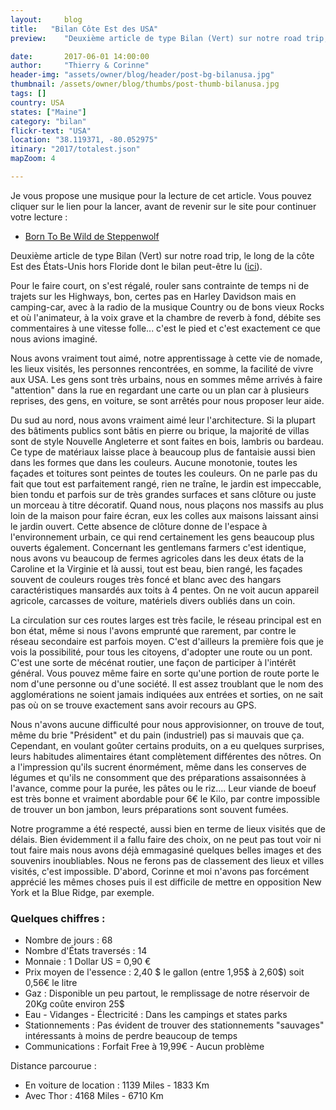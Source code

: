```yaml
---
layout:     blog
title:   "Bilan Côte Est des USA"
preview:    "Deuxième article de type Bilan (Vert) sur notre road trip, le long de la côte Est des États-Unis. Pour le faire court, on s'est régalé, rouler sans..."

date:       2017-06-01 14:00:00
author:     "Thierry & Corinne"
header-img: "assets/owner/blog/header/post-bg-bilanusa.jpg"
thumbnail: /assets/owner/blog/thumbs/post-thumb-bilanusa.jpg
tags: []
country: USA
states: ["Maine"]
category: "bilan"
flickr-text: "USA"
location: "38.119371, -80.052975"
itinary: "2017/totalest.json"
mapZoom: 4

---
```



Je vous propose une musique pour la lecture de cet article. Vous pouvez cliquer sur le lien pour la lancer, avant de revenir sur le site pour continuer votre lecture :  

<ul>
    <li><a href="https://youtu.be/fpZDiOSf_wY" target="_blank">Born To Be Wild de Steppenwolf</a></li>
</ul>


Deuxième article de type Bilan (Vert) sur notre road trip, le long de la côte Est des États-Unis hors Floride dont le bilan peut-être lu (<a href="{{site.baseurl}}{% post_url 2017/2017-04-25-usa-floride-bilan %}">ici</a>).  

Pour le faire court, on s'est régalé, rouler sans contrainte de temps ni de trajets sur les Highways, bon, certes pas en Harley Davidson mais en camping-car, avec à la radio de la musique Country ou de bons vieux Rocks et où l'animateur, à la voix grave et la chambre de reverb à fond, débite ses commentaires à une vitesse folle... c'est le pied et c'est exactement ce que nous avions imaginé.  

Nous avons vraiment tout aimé, notre apprentissage à cette vie de nomade, les lieux visités, les personnes rencontrées, en somme, la facilité de vivre aux USA. Les gens sont très urbains, nous en sommes même arrivés à faire "attention" dans la rue en regardant une carte ou un plan car à plusieurs reprises, des gens, en voiture, se sont arrêtés pour nous proposer leur aide.  

Du sud au nord, nous avons vraiment aimé leur l'architecture. Si la plupart des bâtiments publics sont bâtis en pierre ou brique, la majorité de villas sont de style Nouvelle Angleterre et sont faites en bois, lambris ou bardeau. Ce type de matériaux laisse place à beaucoup plus de fantaisie aussi bien dans les formes que dans les couleurs. Aucune monotonie, toutes les façades et toitures sont peintes de toutes les couleurs. On ne parle pas du fait que tout est parfaitement rangé, rien ne traîne, le jardin est impeccable, bien tondu et parfois sur de très grandes surfaces et sans clôture ou juste un morceau à titre décoratif. Quand nous, nous plaçons nos massifs au plus loin de la maison pour faire écran, eux les colles aux maisons laissant ainsi le jardin ouvert. Cette absence de clôture donne de l'espace à l'environnement urbain, ce qui rend certainement les gens beaucoup plus ouverts également. Concernant les gentlemans farmers c'est identique, nous avons vu beaucoup de fermes agricoles dans les deux états de la Caroline et la Virginie et là aussi, tout est beau, bien rangé, les façades souvent de couleurs rouges très foncé et blanc avec des hangars caractéristiques mansardés aux toits à 4 pentes. On ne voit aucun appareil agricole, carcasses de voiture, matériels divers oubliés dans un coin.  

La circulation sur ces routes larges est très facile, le réseau principal est en bon état, même si nous l'avons emprunté que rarement, par contre le réseau secondaire est parfois moyen. C'est d'ailleurs la première fois que je vois la possibilité, pour tous les citoyens, d'adopter une route ou un pont. C'est une sorte de mécénat routier, une façon de participer à l'intérêt général. Vous pouvez même faire en sorte qu'une portion de route porte le nom d'une personne ou d'une société. Il est assez troublant que le nom des agglomérations ne soient jamais indiquées aux entrées et sorties, on ne sait pas où on se trouve exactement sans avoir recours au GPS.  

Nous n'avons aucune difficulté pour nous approvisionner, on trouve de tout, même du brie "Président" et du pain (industriel) pas si mauvais que ça. Cependant, en voulant goûter certains produits, on a eu quelques surprises, leurs habitudes alimentaires étant complètement différentes des nôtres. On a l'impression qu'ils sucrent énormément, même dans les conserves de légumes et qu'ils ne consomment que des préparations assaisonnées à l'avance, comme pour la purée, les pâtes ou le riz.... Leur viande de boeuf est très bonne et vraiment abordable pour 6€ le Kilo, par contre impossible de trouver un bon jambon, leurs préparations sont souvent fumées.  

Notre programme a été respecté, aussi bien en terme de lieux visités que de délais. Bien évidemment il a fallu faire des choix, on ne peut pas tout voir ni tout faire mais nous avons déjà emmagasiné quelques belles images et des souvenirs inoubliables. Nous ne ferons pas de classement des lieux et villes visités, c'est impossible. D'abord, Corinne et moi n'avons pas forcément apprécié les mêmes choses puis il est difficile de mettre en opposition New York et la Blue Ridge, par exemple.  


### Quelques chiffres :    

* Nombre de jours           : 68
* Nombre d'États traversés  : 14
* Monnaie                   : 1 Dollar US = 0,90 €
* Prix moyen de l'essence   : 2,40 $ le gallon (entre 1,95$ à 2,60$) soit 0,56€ le litre
* Gaz                       : Disponible un peu partout, le remplissage de notre réservoir de 20Kg coûte environ 25$ 
* Eau - Vidanges - Électricité    : Dans les campings et states parks
* Stationnements             : Pas évident de trouver des stationnements "sauvages" intéressants à moins de perdre beaucoup de temps
* Communications             : Forfait Free à 19,99€ - Aucun problème  

Distance parcourue :   
* En voiture de location    : 1139 Miles - 1833 Km    
* Avec Thor                 : 4168 Miles - 6710 Km  

